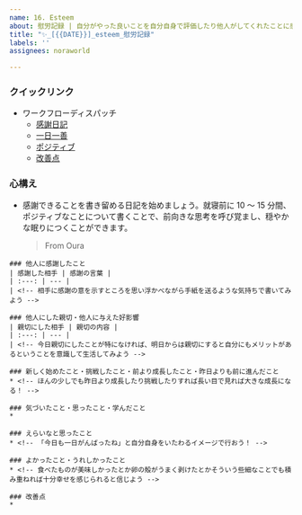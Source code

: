 ```yaml
---
name: 16. Esteem
about: 慰労記録 | 自分がやった良いことを自分自身で評価したり他人がしてくれたことに感謝したりして自己肯定感を高めましょう
title: "✨_[{{DATE}}]_esteem_慰労記録"
labels: ''
assignees: noraworld

---
```


### クイックリンク
* ワークフローディスパッチ
    * [感謝日記](https://github.com/noraworld/diary-templates-assistant/actions/workflows/gratitude.yml)
    * [一日一善](https://github.com/noraworld/diary-templates-assistant/actions/workflows/kindness.yml)
    * [ポジティブ](https://github.com/noraworld/diary-templates-assistant/actions/workflows/positive.yml)
    * [改善点](https://github.com/noraworld/diary-templates-assistant/actions/workflows/improvement.yml)

### 心構え
* 感謝できることを書き留める日記を始めましょう。就寝前に 10 〜 15 分間、ポジティブなことについて書くことで、前向きな思考を呼び覚まし、穏やかな眠りにつくことができます。
    > From Oura

```
### 他人に感謝したこと
| 感謝した相手 | 感謝の言葉 |
| :---: | --- |
| <!-- 相手に感謝の意を示すところを思い浮かべながら手紙を送るような気持ちで書いてみよう -->

### 他人にした親切・他人に与えた好影響
| 親切にした相手 | 親切の内容 |
| :---: | --- |
| <!-- 今日親切にしたことが特になければ、明日からは親切にすると自分にもメリットがあるということを意識して生活してみよう -->

### 新しく始めたこと・挑戦したこと・前より成長したこと・昨日よりも前に進んだこと
* <!-- ほんの少しでも昨日より成長したり挑戦したりすれば長い目で見れば大きな成長になる！ -->

### 気づいたこと・思ったこと・学んだこと
*

### えらいなと思ったこと
* <!-- 「今日も一日がんばったね」と自分自身をいたわるイメージで行おう！ -->

### よかったこと・うれしかったこと
* <!-- 食べたものが美味しかったとか卵の殻がうまく剥けたとかそういう些細なことでも積み重ねれば十分幸せを感じられると信じよう -->

### 改善点
*
```
